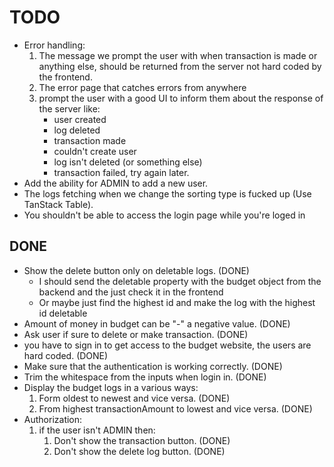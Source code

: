 # TODO

- Error handling:
   1. The message we prompt the user with when transaction is made or anything else, should be returned from the server not hard coded by the frontend.
   2. The error page that catches errors from anywhere
   3. prompt the user with a good UI to inform them about the response of the server like:
      - user created
      - log deleted
      - transaction made
      - couldn't create user
      - log isn't deleted (or something else)
      - transaction failed, try again later.
- Add the ability for ADMIN to add a new user.
- The logs fetching when we change the sorting type is fucked up (Use TanStack Table).
- You shouldn't be able to access the login page while you're loged in

## DONE

- Show the delete button only on deletable logs. (DONE)
  - I should send the deletable property with the budget object from the backend and the just check it in the frontend
  - Or maybe just find the highest id and make the log with the highest id deletable
- Amount of money in budget can be "-" a negative value. (DONE)
- Ask user if sure to delete or make transaction. (DONE)
- you have to sign in to get access to the budget website, the users are hard coded. (DONE)
- Make sure that the authentication is working correctly. (DONE)
- Trim the whitespace from the inputs when login in. (DONE)
- Display the budget logs in a various ways:
   1. Form oldest to newest and vice versa. (DONE)
   2. From highest transactionAmount to lowest and vice versa. (DONE)
- Authorization:
   1. if the user isn't ADMIN then:
      1. Don't show the transaction button. (DONE)
      2. Don't show the delete log button. (DONE)
